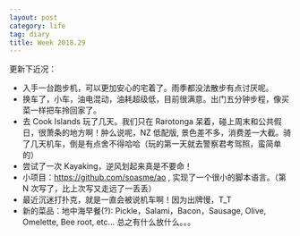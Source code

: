 ```yaml
---
layout: post
category: life
tag: diary
title: Week 2018.29
---
```


更新下近况：

* 入手一台跑步机，可以更加安心的宅着了。雨季都没法散步有点讨厌呢。
* 换车了，小车，油电混动，油耗超级低，目前很满意。出门五分钟步程，像买菜一样把车拎回家了。
* 去 Cook Islands 玩了几天。我们只在 Rarotonga 呆着，碰上周末和公共假日，很萧条的地方啊！肿么说呢，NZ 低配版, 景色差不多，消费差一大截。骑了几天机车，倒是有点舍不得哈哈（玩的第一天就去警察君考驾照，蛮简单的）
* 尝试了一次 Kayaking，逆风划起来真是不要命！
* 小项目：https://github.com/soasme/ao , 实现了一个很小的脚本语言。（第 N 次写了，比上次写又走远了一丢丢）
* 最近沉迷打扑克，就是一直会被说机车啊！因为出牌慢，T_T
* 新的菜品：地中海早餐(?): Pickle，Salami，Bacon，Sausage, Olive, Omelette, Bee root, etc... 总之有什么放什么。。。
